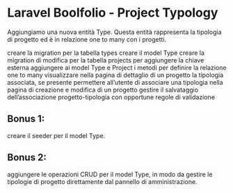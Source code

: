 # Laravel Boolfolio - Project Typology

Aggiungiamo una nuova entità Type. Questa entità rappresenta la tipologia di progetto ed è in relazione one to many con i progetti.

creare la migration per la tabella types
creare il model Type
creare la migration di modifica per la tabella projects per aggiungere la chiave esterna
aggiungere ai model Type e Project i metodi per definire la relazione one to many
visualizzare nella pagina di dettaglio di un progetto la tipologia associata, se presente
permettere all’utente di associare una tipologia nella pagina di creazione e modifica di un progetto
gestire il salvataggio dell’associazione progetto-tipologia con opportune regole di validazione

## Bonus 1:
creare il seeder per il model Type.

## Bonus 2:
aggiungere le operazioni CRUD per il model Type, in modo da gestire le tipologie di progetto direttamente dal pannello di amministrazione.